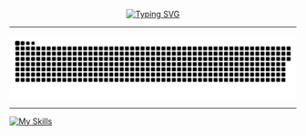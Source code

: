 <p align="center">
<a href="https://github.com/itzzjb?tab=repositories"><img src="https://readme-typing-svg.demolab.com?font=Fira+Code&pause=0&color=F7F7F7&center=true&vCenter=true&width=500&height=30&lines=%F0%9F%8C%B1+Coder + in + the + land + of + ones + and + zeros+%F0%9F%8C%B1;%F0%9F%8C%B1+Forever + curious, forever + clueless!+%F0%9F%8C%B1" alt="Typing SVG" /></a>
</p>

---

<!--<img align="right" alt="Chill gif" src="https://github.com/itzzjb/itzzjb/assets/95894819/1f294467-ceaf-4140-a7db-26c319d7b915" width="360" height="190" />-->
<!--
## Hi there, itzz me Januda <img src="https://media.giphy.com/media/hvRJCLFzcasrR4ia7z/giphy.gif" width="25px"> 

**Hey there, fellow wanderer in the realms of code! 🚀 
I'm like a newbie wizard in the magical land of GitHub, 
wielding my keyboard like a sorcerer's staff. ⚡️ 
Whether it's crafting code or orchestrating deployments,
I'm on a journey to turn coffee into code and dreams into reality! ✨ 
Let's join forces, weave some spells with DevOps sorcery,
and conjure up some Cloud Computing enchantments together. 🎩💻 
Let's connect and build a future that's as bright as a star-studded sky! 🌟**

**[#DevOpsRookie]() [#CloudComputingEnthusiast]() [#CodeDreamer]()**
---
-->

<picture>
  <source media="(prefers-color-scheme: dark)" srcset="https://raw.githubusercontent.com/itzzjb/itzzjb/output/github-contribution-grid-snake-dark.svg">
  <source media="(prefers-color-scheme: light)" srcset="https://raw.githubusercontent.com/itzzjb/itzzjb/output/github-contribution-grid-snake.svg">
  <img alt="github contribution grid snake animation" src="https://raw.githubusercontent.com/itzzjb/itzzjb/output/github-contribution-grid-snake.svg">
</picture>

---

[![My Skills](https://skillicons.dev/icons?i=html,css,js,php,r,c,java,py,go,spring,postman,maven,mysql,postgres,git,androidstudio,gradle,flutter,swift,mongo,express,react,nodejs,ts,md,npm,docker,githubactions,nginx,aws)](https://skillicons.dev)





